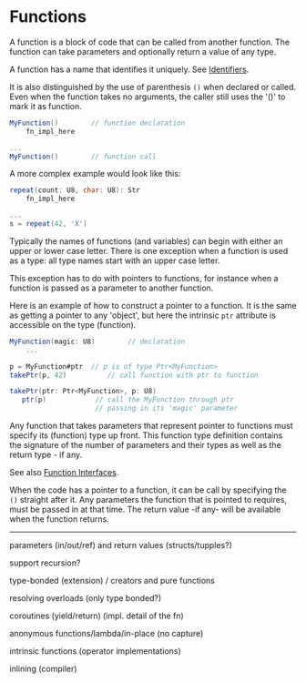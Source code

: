 # Functions

A function is a block of code that can be called from another function. The function can take parameters and optionally return a value of any type.

A function has a name that identifies it uniquely. See [Identifiers](../lexical/identifiers.md).

It is also distinguished by the use of parenthesis `()` when declared or called. Even when the function takes no arguments, the caller still uses the '()' to mark it as function.

```C#
MyFunction()        // function declaration
    fn_impl_here

...
MyFunction()        // function call
```

A more complex example would look like this:

```C#
repeat(count: U8, char: U8): Str
    fn_impl_here

...
s = repeat(42, 'X')
```

Typically the names of functions (and variables) can begin with either an upper or lower case letter. There is one exception when a function is used as a type: all type names start with an upper case letter.

This exception has to do with pointers to functions, for instance when a function is passed as a parameter to another function.

Here is an example of how to construct a pointer to a function. It is the same as getting a pointer to any 'object', but here the intrinsic `ptr` attribute is accessible on the type (function).

```C#
MyFunction(magic: U8)        // declaration
    ...

p = MyFunction#ptr  // p is of type Ptr<MyFunction>
takePtr(p, 42)          // call function with ptr to function

takePtr(ptr: Ptr<MyFunction>, p: U8)
   ptr(p)            // call the MyFunction through ptr
                     // passing in its 'magic' parameter
```

Any function that takes parameters that represent pointer to functions must specify its (function) type up front. This function type definition contains the signature of the number of parameters and their types as well as the return type - if any.

See also [Function Interfaces](interfaces.md).

When the code has a pointer to a function, it can be call by specifying the `()` straight after it. Any parameters the function that is pointed to requires, must be passed in at that time. The return value -if any- will be available when the function returns.

---

parameters (in/out/ref) and return values (structs/tupples?)

support recursion?

type-bonded (extension) / creators and pure functions

resolving overloads (only type bonded?)

coroutines (yield/return) (impl. detail of the fn)

anonymous functions/lambda/in-place (no capture)

intrinsic functions (operator implementations)

inlining (compiler)

